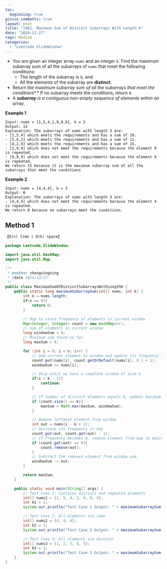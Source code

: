 ```yaml
---
toc:
  beginning: true
giscus_comments: true
layout: post
title: "2461. Maximum Sum of Distinct Subarrays With Length K"
date: "2024-12-27"
tags: Medium
categories:
  - "LeetCode SlideWindow"
---
```


- You are given an integer array `nums` and an integer `k`. Find the maximum subarray sum of all the subarrays of `nums` that meet the following conditions:
  - The length of the subarray is `k`, and
  - All the elements of the subarray are **distinct**.
- Return *the maximum subarray sum of all the subarrays that meet the conditions**.* If no subarray meets the conditions, return `0`.
- *A **subarray** is a contiguous non-empty sequence of elements within an array.*

**Example 1**

```
Input: nums = [1,5,4,2,9,9,9], k = 3
Output: 15
Explanation: The subarrays of nums with length 3 are:
- [1,5,4] which meets the requirements and has a sum of 10.
- [5,4,2] which meets the requirements and has a sum of 11.
- [4,2,9] which meets the requirements and has a sum of 15.
- [2,9,9] which does not meet the requirements because the element 9 is repeated.
- [9,9,9] which does not meet the requirements because the element 9 is repeated.
We return 15 because it is the maximum subarray sum of all the subarrays that meet the conditions
```

**Example 2**

```
Input: nums = [4,4,4], k = 3
Output: 0
Explanation: The subarrays of nums with length 3 are:
- [4,4,4] which does not meet the requirements because the element 4 is repeated.
We return 0 because no subarrays meet the conditions.
```

## Method 1

```tex
【O(n) time | O(k) space】
```

```java
package Leetcode.SlideWindow;

import java.util.HashMap;
import java.util.Map;

/**
 * @author zhengxingxing
 * @date 2024/12/27
 */
public class MaximumSumOfDistinctSubarraysWithLengthK {
    public static long maximumSubarraySum(int[] nums, int k) {
        int n = nums.length;
        if(n == 0){
            return 0;
        }

        // Map to store frequency of elements in current window
        Map<Integer, Integer> count = new HashMap<>();
        // Sum of elements in current window
        long windowSum = 0;
        // Maximum sum found so far
        long maxSum = 0;

        for (int i = 0; i < n; i++) {
            // Add current element to window and update its frequency in map
            count.put(nums[i], count.getOrDefault(nums[i], 0 ) + 1);
            windowSum += nums[i];

            // Skip until we have a complete window of size k
            if(i < k - 1){
                continue;
            }

            // If number of distinct elements equals k, update maximum sum
            if (count.size() == k){
                maxSum = Math.max(maxSum, windowSum);
            }

            // Remove leftmost element from window
            int out = nums[i - k + 1];
            // Decrease its frequency in map
            count.put(out, count.get(out) - 1);
            // If frequency becomes 0, remove element from map to maintain correct distinct count
            if (count.get(out) == 0){
                count.remove(out);
            }
            // Subtract the removed element from window sum
            windowSum -= out;
        }

        return maxSum;
    }

    public static void main(String[] args) {
        // Test Case 1: Contains distinct and repeated elements
        int[] nums1 = {1, 5, 4, 2, 9, 9, 9};
        int k1 = 3;
        System.out.println("Test Case 1 Output: " + maximumSubarraySum(nums1, k1)); // Expected output: 15

        // Test Case 2: All elements are same
        int[] nums2 = {4, 4, 4};
        int k2 = 3;
        System.out.println("Test Case 2 Output: " + maximumSubarraySum(nums2, k2)); // Expected output: 0

        // Test Case 3: All elements are distinct
        int[] nums3 = {1, 2, 3, 4, 5};
        int k3 = 3;
        System.out.println("Test Case 3 Output: " + maximumSubarraySum(nums3, k3)); // Expected output: 12
    }
}

```





